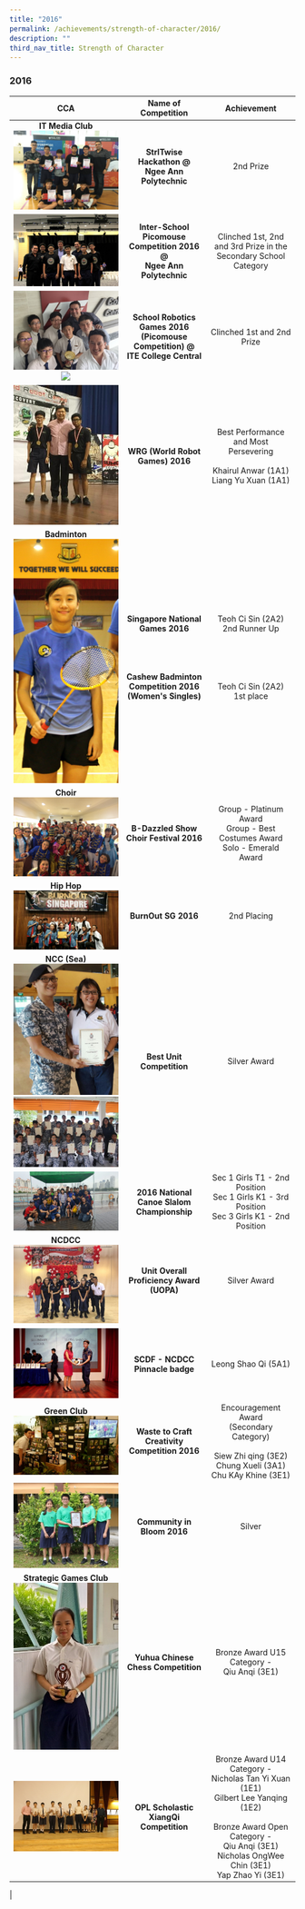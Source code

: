 ```yaml
---
title: "2016"
permalink: /achievements/strength-of-character/2016/
description: ""
third_nav_title: Strength of Character
---
```

### **2016**

| CCA | Name of Competition | Achievement |
|:---:|:---:|:---:|
| **IT Media Club**<br>![](/images/2016%20soc%20cca%201.jpg) | **StrlTwise Hackathon @<br>Ngee Ann Polytechnic**  | 2nd Prize |
| ![](/images/2016%20soc%20cca%202.jpg) | **Inter-School Picomouse Competition 2016 @<br>Ngee Ann Polytechnic** | Clinched 1st, 2nd and 3rd Prize in the Secondary School Category  |
| ![](/images/2016%20soc%20cca%203.jpg)<br>![](/images/2016%20soc%20cca%204.jpg) |  **School Robotics Games 2016 (Picomouse Competition) @<br>ITE College Central** |  Clinched 1st and 2nd Prize |
| ![](/images/2016%20soc%20cca%205.jpg) | **WRG (World Robot Games) 2016**  | Best Performance and Most Persevering<br><br>Khairul Anwar (1A1)<br>Liang Yu Xuan (1A1)  |
|  **Badminton**<br>![](/images/2016%20soc%20cca%206.jpg) | **Singapore National<br>Games 2016**<br><br><br><br><br>**Cashew Badminton Competition 2016 <br>(Women's Singles)** | Teoh Ci Sin (2A2)<br>2nd Runner Up  <br><br><br><br><br><br>Teoh Ci Sin (2A2)<br>1st place<br> |
| **Choir**<br>![](/images/2016%20soc%20cca%207.jpg) | **B-Dazzled Show Choir Festival 2016** |  Group - Platinum Award<br>Group - Best Costumes Award<br>Solo - Emerald Award |
|  **Hip Hop** <br>![](/images/2016%20soc%20cca%208.jpg) |  **BurnOut SG 2016** | 2nd Placing  |
|   **NCC (Sea)**<br>![](/images/2016%20soc%20cca%209.jpg)<br>![](/images/2016%20soc%20cca%2010.jpg) |  **Best Unit Competition**  |  Silver Award |
| ![](/images/2016%20soc%20cca%2011.jpg) | **2016 National Canoe Slalom Championship**  | Sec 1 Girls T1 - 2nd Position<br>Sec 1 Girls K1 - 3rd Position<br>Sec 3 Girls K1 - 2nd Position  |
|  **NCDCC**<br>![](/images/2016%20soc%20cca%2012.jpg) |  **Unit Overall Proficiency Award (UOPA)** | Silver Award  |
| ![](/images/2016%20soc%20cca%2013.jpg) | **SCDF - NCDCC Pinnacle badge**   | Leong Shao Qi (5A1) |
|  **Green Club**<br>![](/images/2016%20soc%20cca%2014.jpg) | **Waste to Craft Creativity Competition 2016**  | Encouragement Award<br>(Secondary Category)<br><br>Siew Zhi qing (3E2)<br>Chung Xueli (3A1)<br>Chu KAy Khine (3E1)  |
| ![](/images/2016%20soc%20cca%2015.jpg) | **Community in Bloom 2016**  |  Silver |
|  **Strategic Games Club**<br>![](/images/2016%20soc%20cca%2016.jpg) |  **Yuhua Chinese Chess Competition** |  Bronze Award U15 Category -<br>Qiu Anqi (3E1) |
| ![](/images/2016%20soc%20cca%2017.jpg) |  **OPL Scholastic XiangQi Competition** |  Bronze Award U14 Category -<br>Nicholas Tan Yi Xuan (1E1)<br>Gilbert Lee Yanqing (1E2)<br> <br>Bronze Award Open Category -<br>Qiu Anqi (3E1)<br>Nicholas OngWee Chin (3E1)<br>Yap Zhao Yi (3E1)  |
|

